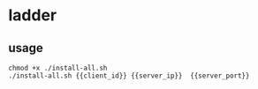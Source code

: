 # ladder
## usage

```shell
chmod +x ./install-all.sh
./install-all.sh {{client_id}} {{server_ip}}  {{server_port}}
```